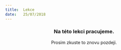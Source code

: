 ```yaml
---
title:  Lekce
date:   25/07/2018
---
```


### <center>Na této lekci pracujeme.</center>
<center>Prosim zkuste to znovu pozdeji.</center>